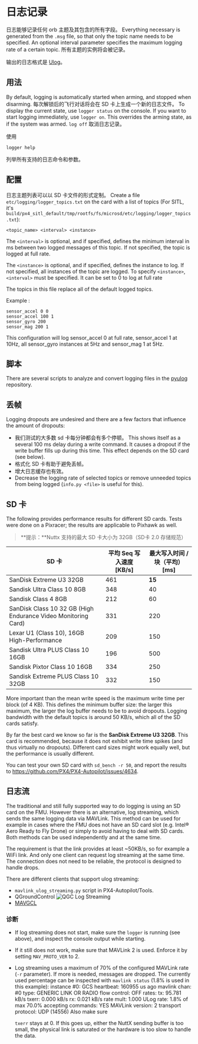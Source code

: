 # 日志记录

日志能够记录任何 orb 主题及其包含的所有字段。 Everything necessary is generated from the `.msg` file, so that only the topic name needs to be specified. An optional interval parameter specifies the maximum logging rate of a certain topic. 所有主题的实例将会被记录。

输出的日志格式是 [Ulog](../log/ulog_file_format.md)。

## 用法

By default, logging is automatically started when arming, and stopped when disarming. 每次解锁后的飞行对话将会在 SD 卡上生成一个新的日志文件。 To display the current state, use `logger status` on the console. If you want to start logging immediately, use `logger on`. This overrides the arming state, as if the system was armed. `log off` 取消日志记录。

使用

    logger help
    

列举所有支持的日志命令和参数。

## 配置

日志主题列表可以以 SD 卡文件的形式定制。 Create a file `etc/logging/logger_topics.txt` on the card with a list of topics (For SITL, it's `build/px4_sitl_default/tmp/rootfs/fs/microsd/etc/logging/logger_topics.txt`):

    <topic_name> <interval> <instance>
    

The `<interval>` is optional, and if specified, defines the minimum interval in ms between two logged messages of this topic. If not specified, the topic is logged at full rate.

The `<instance>` is optional, and if specified, defines the instance to log. If not specified, all instances of the topic are logged. To specify `<instance>`, `<interval>` must be specified. It can be set to 0 to log at full rate

The topics in this file replace all of the default logged topics.

Example :

    sensor_accel 0 0
    sensor_accel 100 1
    sensor_gyro 200
    sensor_mag 200 1
    

This configuration will log sensor_accel 0 at full rate, sensor_accel 1 at 10Hz, all sensor_gyro instances at 5Hz and sensor_mag 1 at 5Hz.

## 脚本

There are several scripts to analyze and convert logging files in the [pyulog](https://github.com/PX4/pyulog) repository.

## 丢帧

Logging dropouts are undesired and there are a few factors that influence the amount of dropouts:

- 我们测试的大多数 sd 卡每分钟都会有多个停顿。 This shows itself as a several 100 ms delay during a write command. It causes a dropout if the write buffer fills up during this time. This effect depends on the SD card (see below).
- 格式化 SD 卡有助于避免丢帧。
- 增大日志缓存也有效。
- Decrease the logging rate of selected topics or remove unneeded topics from being logged (`info.py <file>` is useful for this).

## SD 卡

The following provides performance results for different SD cards. Tests were done on a Pixracer; the results are applicable to Pixhawk as well.

> **提示：**Nuttx 支持的最大 SD 卡大小为 32GB（SD卡 2.0 存储规范）

| SD 卡                                                          | 平均 Seq 写入速度 [KB/s] | 最大写入时间 / 块（平均） [ms] |
| ------------------------------------------------------------- | ------------------ | ------------------- |
| SanDisk Extreme U3 32GB                                       | 461                | **15**              |
| Sandisk Ultra Class 10 8GB                                    | 348                | 40                  |
| Sandisk Class 4 8GB                                           | 212                | 60                  |
| SanDisk Class 10 32 GB (High Endurance Video Monitoring Card) | 331                | 220                 |
| Lexar U1 (Class 10), 16GB High-Performance                    | 209                | 150                 |
| Sandisk Ultra PLUS Class 10 16GB                              | 196                | 500                 |
| Sandisk Pixtor Class 10 16GB                                  | 334                | 250                 |
| Sandisk Extreme PLUS Class 10 32GB                            | 332                | 150                 |

More important than the mean write speed is the maximum write time per block (of 4 KB). This defines the minimum buffer size: the larger this maximum, the larger the log buffer needs to be to avoid dropouts. Logging bandwidth with the default topics is around 50 KB/s, which all of the SD cards satisfy.

By far the best card we know so far is the **SanDisk Extreme U3 32GB**. This card is recommended, because it does not exhibit write time spikes (and thus virtually no dropouts). Different card sizes might work equally well, but the performance is usually different.

You can test your own SD card with `sd_bench -r 50`, and report the results to https://github.com/PX4/PX4-Autopilot/issues/4634.

## 日志流

The traditional and still fully supported way to do logging is using an SD card on the FMU. However there is an alternative, log streaming, which sends the same logging data via MAVLink. This method can be used for example in cases where the FMU does not have an SD card slot (e.g. Intel® Aero Ready to Fly Drone) or simply to avoid having to deal with SD cards. Both methods can be used independently and at the same time.

The requirement is that the link provides at least ~50KB/s, so for example a WiFi link. And only one client can request log streaming at the same time. The connection does not need to be reliable, the protocol is designed to handle drops.

There are different clients that support ulog streaming:

- `mavlink_ulog_streaming.py` script in PX4-Autopilot/Tools.
- QGroundControl ![QGC Log Streaming](../../assets/gcs/qgc-log-streaming.png)
- [MAVGCL](https://github.com/ecmnet/MAVGCL)

### 诊断

- If log streaming does not start, make sure the `logger` is running (see above), and inspect the console output while starting.
- If it still does not work, make sure that MAVLink 2 is used. Enforce it by setting `MAV_PROTO_VER` to 2.
- Log streaming uses a maximum of 70% of the configured MAVLink rate (`-r` parameter). If more is needed, messages are dropped. The currently used percentage can be inspected with `mavlink status` (1.8% is used in this example): 
        instance #0:
              GCS heartbeat:  160955 us ago
              mavlink chan: #0
              type:           GENERIC LINK OR RADIO
              flow control:   OFF
              rates:
              tx: 95.781 kB/s
              txerr: 0.000 kB/s
              rx: 0.021 kB/s
              rate mult: 1.000
              ULog rate: 1.8% of max 70.0%
              accepting commands: YES
              MAVLink version: 2
              transport protocol: UDP (14556) Also make sure 
    
    `txerr` stays at 0. If this goes up, either the NuttX sending buffer is too small, the physical link is saturated or the hardware is too slow to handle the data.